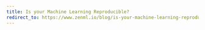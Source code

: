 ```yaml
---
title: Is your Machine Learning Reproducible?
redirect_to: https://www.zenml.io/blog/is-your-machine-learning-reproducible
---
```

